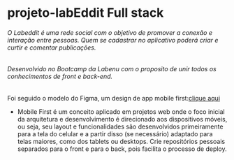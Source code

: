 # projeto-labEddit Full stack
###### O Labeddit é uma rede social com o objetivo de promover a conexão e interação entre pessoas. Quem se cadastrar no aplicativo poderá criar e curtir e comentar publicações.

###### Desenvolvido no Bootcamp da Labenu com o proposito de unir todos os conhecimentos de front e back-end.

Foi seguido o modelo do Figma, um design de app mobile first:[clique aqui](https://www.figma.com/file/n5xdtQVW0bvFBS0tumN0Sp/Projeto-Integrador-Labeddit-(Copy)?node-id=9-1014&t=mhOyGnUrUdlD00NF-0)

* Mobile First é um conceito aplicado em projetos web onde o foco inicial da arquitetura e desenvolvimento é direcionado aos dispositivos móveis, ou seja, seu layout e funcionalidades são desenvolvidos primeiramente para a tela do celular e a partir disso (se necessário) adaptado para telas maiores, como dos tablets ou desktops.
Crie repositórios pessoais separados para o front e para o back, pois facilita o processo de deploy.
